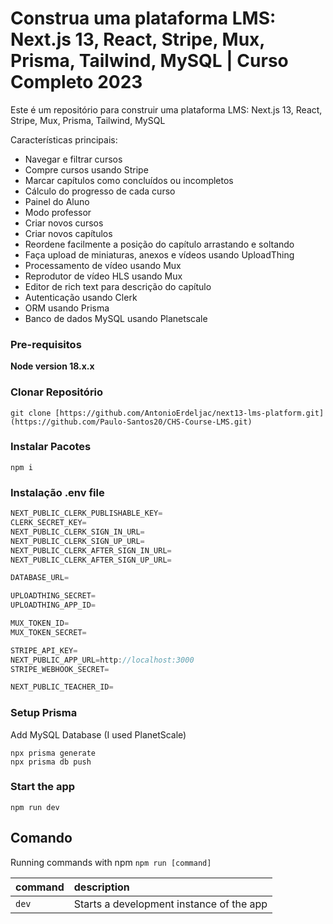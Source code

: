# Construa uma plataforma LMS: Next.js 13, React, Stripe, Mux, Prisma, Tailwind, MySQL | Curso Completo 2023

Este é um repositório para construir uma plataforma LMS: Next.js 13, React, Stripe, Mux, Prisma, Tailwind, MySQL 


Características principais:

- Navegar e filtrar cursos
- Compre cursos usando Stripe
- Marcar capítulos como concluídos ou incompletos
- Cálculo do progresso de cada curso
- Painel do Aluno
- Modo professor
- Criar novos cursos
- Criar novos capítulos
- Reordene facilmente a posição do capítulo arrastando e soltando
- Faça upload de miniaturas, anexos e vídeos usando UploadThing
- Processamento de vídeo usando Mux
- Reprodutor de vídeo HLS usando Mux
- Editor de rich text para descrição do capítulo
- Autenticação usando Clerk
- ORM usando Prisma
- Banco de dados MySQL usando Planetscale


### Pre-requisitos

**Node version 18.x.x**

### Clonar Repositório

```shell
git clone [https://github.com/AntonioErdeljac/next13-lms-platform.git](https://github.com/Paulo-Santos20/CHS-Course-LMS.git)
```

### Instalar Pacotes

```shell
npm i
```

### Instalação .env file


```js
NEXT_PUBLIC_CLERK_PUBLISHABLE_KEY=
CLERK_SECRET_KEY=
NEXT_PUBLIC_CLERK_SIGN_IN_URL=
NEXT_PUBLIC_CLERK_SIGN_UP_URL=
NEXT_PUBLIC_CLERK_AFTER_SIGN_IN_URL=
NEXT_PUBLIC_CLERK_AFTER_SIGN_UP_URL=

DATABASE_URL=

UPLOADTHING_SECRET=
UPLOADTHING_APP_ID=

MUX_TOKEN_ID=
MUX_TOKEN_SECRET=

STRIPE_API_KEY=
NEXT_PUBLIC_APP_URL=http://localhost:3000
STRIPE_WEBHOOK_SECRET=

NEXT_PUBLIC_TEACHER_ID=
```

### Setup Prisma

Add MySQL Database (I used PlanetScale)

```shell
npx prisma generate
npx prisma db push

```

### Start the app

```shell
npm run dev
```

## Comando 

Running commands with npm `npm run [command]`

| command         | description                              |
| :-------------- | :--------------------------------------- |
| `dev`           | Starts a development instance of the app |
